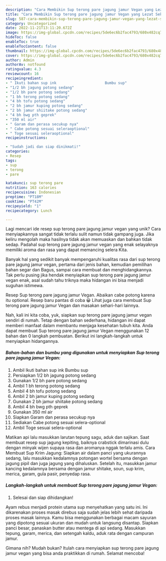 ```yaml
---
description: "Cara Membikin Sup terong pare jagung jamur Vegan yang Lezat Sekali"
title: "Cara Membikin Sup terong pare jagung jamur Vegan yang Lezat Sekali"
slug: 587-cara-membikin-sup-terong-pare-jagung-jamur-vegan-yang-lezat-sekali
category: Uncategorized
date: 2022-11-21T13:11:20.672Z
image: https://img-global.cpcdn.com/recipes/5de6ec6b2fac4793/680x482cq70/sup-terong-pare-jagung-jamur-vegan-foto-resep-utama.jpg
hideToc: false
enableToc: true
enableTocContent: false
thumbnail: https://img-global.cpcdn.com/recipes/5de6ec6b2fac4793/680x482cq70/sup-terong-pare-jagung-jamur-vegan-foto-resep-utama.jpg
cover: https://img-global.cpcdn.com/recipes/5de6ec6b2fac4793/680x482cq70/sup-terong-pare-jagung-jamur-vegan-foto-resep-utama.jpg
author: Admin
authorAv: notfound
ratingvalue: 4.3
reviewcount: 16
recipeingredient:
- " Ikuti bahan sup ink                      Bumbu sup"
- "1/2 bh jagung potong sedang"
- "1/2 bh pare potong sedang"
- "1 bh terong potong sedang"
- "4 bh tofu potong sedang"
- "2 bh jamur kuping potong sedang"
- "2 bh jamur shiitake potong sedang"
- "4 bh bwg pth geprek"
- "350 ml air"
- " Garam dan perasa secukup nya"
- " Cabe potong sesuai seleraoptional"
- " Toge sesuai seleraoptional"
recipeinstructions:

- "Sudah jadi dan siap dinikmati!"
categories:
- Resep
tags:
- sup
- terong
- pare

katakunci: sup terong pare 
nutrition: 163 calories
recipecuisine: Indonesian
preptime: "PT18M"
cooktime: "PT42M"
recipeyield: "1"
recipecategory: Lunch

---
```





Lagi mencari ide resep sup terong pare jagung jamur vegan yang unik? Cara menyiapkannya sangat tidak terlalu sulit namun tidak gampang juga. Jika keliru mengolah maka hasilnya tidak akan memuaskan dan bahkan tidak sedap. Padahal sup terong pare jagung jamur vegan yang enak selayaknya memiliki aroma dan rasa yang dapat memancing selera Kita.





Banyak hal yang sedikit banyak mempengaruhi kualitas rasa dari sup terong pare jagung jamur vegan, pertama dari jenis bahan, kemudian pemilihan bahan segar dan Bagus, sampai cara membuat dan menghidangkannya. Tak perlu pusing jika hendak menyiapkan sup terong pare jagung jamur vegan enak,      asal sudah tahu triknya maka hidangan ini bisa menjadi suguhan istimewa.














Resep Sup terong pare jagung jamur Vegan. Abaikan cabe potong karena itu optional. Resep baru pantas di coba 😀 Lihat juga cara membuat Sup terong pare jagung jamur Vegan dan masakan sehari-hari lainnya.






Nah, kali ini kita coba, yuk, siapkan sup terong pare jagung jamur vegan sendiri di rumah. Tetap dengan bahan sederhana, hidangan ini dapat memberi manfaat dalam membantu menjaga kesehatan tubuh kita. Anda dapat membuat Sup terong pare jagung jamur Vegan menggunakan 12 bahan dan 0 langkah pembuatan. Berikut ini langkah-langkah untuk menyiapkan hidangannya.

<!--inarticleads1-->

##### Bahan-bahan dan bumbu yang digunakan untuk menyiapkan Sup terong pare jagung jamur Vegan:

1. Ambil  Ikuti bahan sup ink                      Bumbu sup
1. Persiapkan 1/2 bh jagung potong sedang
1. Gunakan 1/2 bh pare potong sedang
1. Ambil 1 bh terong potong sedang
1. Ambil 4 bh tofu potong sedang
1. Ambil 2 bh jamur kuping potong sedang
1. Gunakan 2 bh jamur shiitake potong sedang
1. Ambil 4 bh bwg pth geprek
1. Gunakan 350 ml air
1. Siapkan  Garam dan perasa secukup nya
1. Sediakan  Cabe potong sesuai selera-optional
1. Ambil  Toge sesuai selera-optional


Matikan api lalu masukkan larutan tepung sagu, aduk dan sajikan. Saat membuat resep sup jagung kepiting, baiknya crabstick dimarinasi dulu dengan minyak wijen supaya rasa dan aromanya nggak terlalu amis. Cara Membuat Sup Krim Jagung: Siapkan air dalam panci yang ukurannya sedang, lalu masukkan kedalamnya potongan wortel bersama dengan jagung pipil dan juga jagung yang dihaluskan. Setelah itu, masukkan jamur kancing kedalamnya bersama dengan jamur shitake, soun, sup krim, merica, garam, gula pasir, penyedap rasa. 

<!--inarticleads2-->

##### Langkah-langkah untuk membuat Sup terong pare jagung jamur Vegan:


1. Selesai dan siap dihidangkan!

Ayam rebus menjadi protein utama sup menyehatkan yang satu ini. Ini dikarenakan proses masak direbus saja sudah jelas lebih sehat daripada proses masak lainnya. Kamu bisa menggunakan berbagai macam sayuran yang dipotong sesuai ukuran dan mudah untuk langsung disantap. Siapkan panci besar, panaskan butter atau mentega di api sedang. Masukkan tepung, garam, merica, dan setengah kaldu, aduk rata dengan campuran jamur. 

Gimana nih? Mudah bukan? Itulah cara menyiapkan sup terong pare jagung jamur vegan yang bisa anda praktikkan di rumah. Selamat mencoba!
